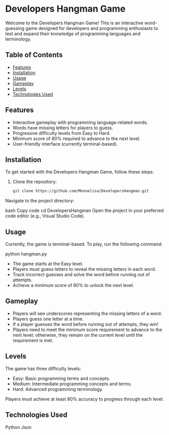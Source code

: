 # Developers Hangman Game

Welcome to the Developers Hangman Game! This is an interactive word-guessing game designed for developers and programming enthusiasts to test and expand their knowledge of programming languages and terminology.

## Table of Contents

- [Features](#features)
- [Installation](#installation)
- [Usage](#usage)
- [Gameplay](#gameplay)
- [Levels](#levels)
- [Technologies Used](#technologies-used)

## Features

- Interactive gameplay with programming language-related words.
- Words have missing letters for players to guess.
- Progressive difficulty levels from Easy to Hard.
- Minimum score of 80% required to advance to the next level.
- User-friendly interface (currently terminal-based).

## Installation

To get started with the Developers Hangman Game, follow these steps:

1. Clone the repository:
   ```bash
   git clone https://github.com/Monnelisa/DevelopersHangman.git
Navigate to the project directory:

bash
Copy code
cd DevelopersHangman
Open the project in your preferred code editor (e.g., Visual Studio Code).

## Usage

Currently, the game is terminal-based. To play, run the following command:

   python hangman.py


- The game starts at the Easy level.
- Players must guess letters to reveal the missing letters in each word.
- Track incorrect guesses and solve the word before running out of attempts.
- Achieve a minimum score of 80% to unlock the next level.

## Gameplay

- Players will see underscores representing the missing letters of a word.
- Players guess one letter at a time.
-  If a player guesses the word before running out of attempts, they win!
- Players need to meet the minimum score requirement to advance to the next level; otherwise, they remain on the current level until the requirement is met.

## Levels

The game has three difficulty levels:

- Easy: Basic programming terms and concepts.
- Medium: Intermediate programming concepts and terms.
- Hard: Advanced programming terminology.

Players must achieve at least 80% accuracy to progress through each level.

## Technologies Used
Python
Json

